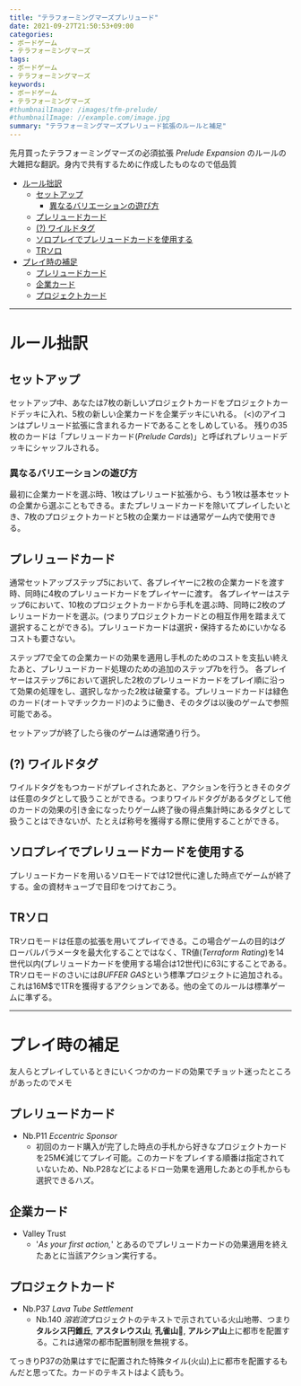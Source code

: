 ```yaml
---
title: "テラフォーミングマーズプレリュード"
date: 2021-09-27T21:50:53+09:00
categories:
- ボードゲーム
- テラフォーミングマーズ
tags:
- ボードゲーム
- テラフォーミングマーズ
keywords:
- ボードゲーム
- テラフォーミングマーズ
#thumbnailImage: /images/tfm-prelude/
#thumbnailImage: //example.com/image.jpg
summary: "テラフォーミングマーズプレリュード拡張のルールと補足"
---
```

先月買ったテラフォーミングマーズの必須拡張 *Prelude Expansion* のルールの大雑把な翻訳。身内で共有するために作成したものなので低品質

- [ルール拙訳](#ルール拙訳)
  - [セットアップ](#セットアップ)
    - [異なるバリエーションの遊び方](#異なるバリエーションの遊び方)
  - [プレリュードカード](#プレリュードカード)
  - [(?) ワイルドタグ](#-ワイルドタグ)
  - [ソロプレイでプレリュードカードを使用する](#ソロプレイでプレリュードカードを使用する)
  - [TRソロ](#trソロ)
- [プレイ時の補足](#プレイ時の補足)
  - [プレリュードカード](#プレリュードカード-1)
  - [企業カード](#企業カード)
  - [プロジェクトカード](#プロジェクトカード)

--------
# ルール拙訳
## セットアップ
セットアップ中、あなたは7枚の新しいプロジェクトカードをプロジェクトカードデッキに入れ、5枚の新しい企業カードを企業デッキにいれる。
(<)のアイコンはプレリュード拡張に含まれるカードであることをしめしている。
残りの35枚のカードは「プレリュードカード(*Prelude Cards*)」と呼ばれプレリュードデッキにシャッフルされる。

### 異なるバリエーションの遊び方
最初に企業カードを選ぶ時、1枚はプレリュード拡張から、もう1枚は基本セットの企業から選ぶこともできる。またプレリュードカードを除いてプレイしたいとき、7枚のプロジェクトカードと5枚の企業カードは通常ゲーム内で使用できる。

## プレリュードカード
通常セットアップステップ5において、各プレイヤーに2枚の企業カードを渡す時、同時に4枚のプレリュードカードをプレイヤーに渡す。
各プレイヤーはステップ6において、10枚のプロジェクトカードから手札を選ぶ時、同時に2枚のプレリュードカードを選ぶ。(つまりプロジェクトカードとの相互作用を踏まえて選択することができる)。プレリュードカードは選択・保持するためにいかなるコストも要さない。

ステップ7で全ての企業カードの効果を適用し手札のためのコストを支払い終えたあと、プレリュードカード処理のための追加のステップ7bを行う。
各プレイヤーはステップ6において選択した2枚のプレリュードカードをプレイ順に沿って効果の処理をし、選択しなかった2枚は破棄する。プレリュードカードは緑色のカード(オートマチックカード)のように働き、そのタグは以後のゲームで参照可能である。

セットアップが終了したら後のゲームは通常通り行う。

## (?) ワイルドタグ
ワイルドタグをもつカードがプレイされたあと、アクションを行うときそのタグは任意のタグとして扱うことができる。つまりワイルドタグがあるタグとして他のカードの効果の引き金になったりゲーム終了後の得点集計時にあるタグとして扱うことはできないが、たとえば称号を獲得する際に使用することができる。


## ソロプレイでプレリュードカードを使用する

プレリュードカードを用いるソロモードでは12世代に達した時点でゲームが終了する。金の資材キューブで目印をつけておこう。

## TRソロ
TRソロモードは任意の拡張を用いてプレイできる。この場合ゲームの目的はグローバルパラメータを最大化することではなく、TR値(*Terraform Rating*)を14世代以内(プレリュードカードを使用する場合は12世代)に63にすることである。TRソロモードのさいには*BUFFER GAS*という標準プロジェクトに追加される。これは16M$で1TRを獲得するアクションである。他の全てのルールは標準ゲームに準ずる。

--- 
# プレイ時の補足
友人らとプレイしているときにいくつかのカードの効果でチョット迷ったところがあったのでメモ

## プレリュードカード
- Nb.P11 *Eccentric Sponsor*
  - 初回のカード購入が完了した時点の手札から好きなプロジェクトカードを25M€減じてプレイ可能。このカードをプレイする順番は指定されていないため、Nb.P28などによるドロー効果を適用したあとの手札からも選択できるハズ。

## 企業カード
- Valley Trust
  - '*As your first action,*' とあるのでプレリュードカードの効果適用を終えたあとに当該アクション実行する。

## プロジェクトカード
- Nb.P37 *Lava Tube Settlement*
  - Nb.140 *溶岩流*プロジェクトのテキストで示されている火山地帯、つまり **タルシス円錐丘**, **アスタレウス山**, **孔雀山**, **アルシア山**上に都市を配置する。これは通常の都市配置制限を無視する。


てっきりP37の効果はすでに配置された特殊タイル(火山)上に都市を配置するもんだと思ってた。カードのテキストはよく読もう。



